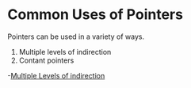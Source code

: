 # Common Uses of Pointers

Pointers can be used in a variety of ways.

1. Multiple levels of indirection
2. Contant pointers

-[Multiple Levels of indirection](101-multiple-levels-of-indirection.md)